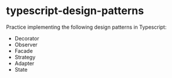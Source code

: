 # typescript-design-patterns

Practice implementing the following design patterns in Typescript:

- Decorator
- Observer
- Facade
- Strategy
- Adapter
- State
